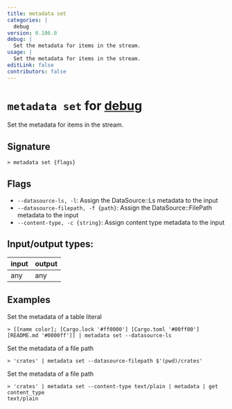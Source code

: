 ```yaml
---
title: metadata set
categories: |
  debug
version: 0.106.0
debug: |
  Set the metadata for items in the stream.
usage: |
  Set the metadata for items in the stream.
editLink: false
contributors: false
---
```

<!-- This file is automatically generated. Please edit the command in https://github.com/nushell/nushell instead. -->

# `metadata set` for [debug](/commands/categories/debug.md)

<div class='command-title'>Set the metadata for items in the stream.</div>

## Signature

```> metadata set {flags} ```

## Flags

 -  `--datasource-ls, -l`: Assign the DataSource::Ls metadata to the input
 -  `--datasource-filepath, -f {path}`: Assign the DataSource::FilePath metadata to the input
 -  `--content-type, -c {string}`: Assign content type metadata to the input


## Input/output types:

| input | output |
| ----- | ------ |
| any   | any    |
## Examples

Set the metadata of a table literal
```nu
> [[name color]; [Cargo.lock '#ff0000'] [Cargo.toml '#00ff00'] [README.md '#0000ff']] | metadata set --datasource-ls

```

Set the metadata of a file path
```nu
> 'crates' | metadata set --datasource-filepath $'(pwd)/crates'

```

Set the metadata of a file path
```nu
> 'crates' | metadata set --content-type text/plain | metadata | get content_type
text/plain
```
